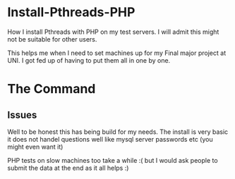 Install-Pthreads-PHP
====================

How I install Pthreads with PHP on my test servers. I will admit this might not be suitable for other users. 

This helps me when I need to set machines up for my Final major project at UNI. I got fed up of having to put them all in one by one. 


The Command
===========


Issues
------

Well to be honest this has being build for my needs. The install is very basic it does not handel questions well like mysql server passwords etc (you might even want it)

PHP tests on slow machines too take a while :( but I would ask people to submit the data at the end as it all helps :) 